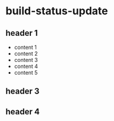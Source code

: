 # build-status-update

## header 1
 * content 1
 * content 2
 * content 3
 * content 4
 * content 5


## header 3

## header 4
